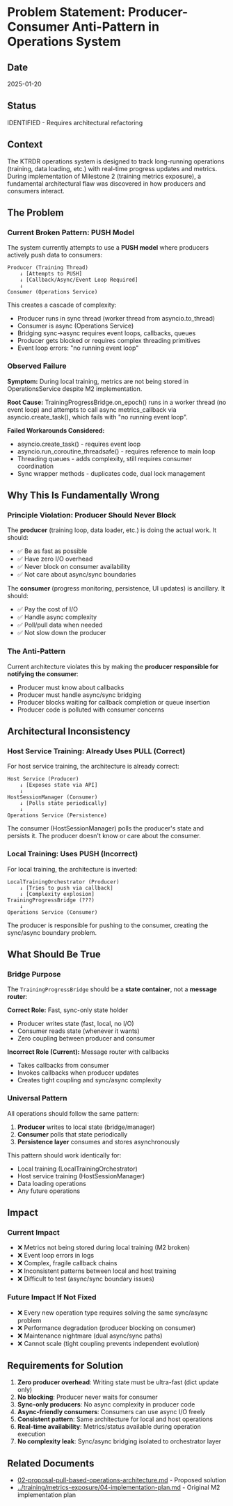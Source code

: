 # Problem Statement: Producer-Consumer Anti-Pattern in Operations System

## Date
2025-01-20

## Status
IDENTIFIED - Requires architectural refactoring

## Context

The KTRDR operations system is designed to track long-running operations (training, data loading, etc.) with real-time progress updates and metrics. During implementation of Milestone 2 (training metrics exposure), a fundamental architectural flaw was discovered in how producers and consumers interact.

## The Problem

### Current Broken Pattern: PUSH Model

The system currently attempts to use a **PUSH model** where producers actively push data to consumers:

```
Producer (Training Thread)
    ↓ [Attempts to PUSH]
    ↓ [Callback/Async/Event Loop Required]
    ↓
Consumer (Operations Service)
```

This creates a cascade of complexity:
- Producer runs in sync thread (worker thread from asyncio.to_thread)
- Consumer is async (Operations Service)
- Bridging sync→async requires event loops, callbacks, queues
- Producer gets blocked or requires complex threading primitives
- Event loop errors: "no running event loop"

### Observed Failure

**Symptom:** During local training, metrics are not being stored in OperationsService despite M2 implementation.

**Root Cause:** TrainingProgressBridge.on_epoch() runs in a worker thread (no event loop) and attempts to call async metrics_callback via asyncio.create_task(), which fails with "no running event loop".

**Failed Workarounds Considered:**
- asyncio.create_task() - requires event loop
- asyncio.run_coroutine_threadsafe() - requires reference to main loop
- Threading queues - adds complexity, still requires consumer coordination
- Sync wrapper methods - duplicates code, dual lock management

## Why This Is Fundamentally Wrong

### Principle Violation: Producer Should Never Block

The **producer** (training loop, data loader, etc.) is doing the actual work. It should:
- ✅ Be as fast as possible
- ✅ Have zero I/O overhead
- ✅ Never block on consumer availability
- ✅ Not care about async/sync boundaries

The **consumer** (progress monitoring, persistence, UI updates) is ancillary. It should:
- ✅ Pay the cost of I/O
- ✅ Handle async complexity
- ✅ Poll/pull data when needed
- ✅ Not slow down the producer

### The Anti-Pattern

Current architecture violates this by making the **producer responsible for notifying the consumer**:
- Producer must know about callbacks
- Producer must handle async/sync bridging
- Producer blocks waiting for callback completion or queue insertion
- Producer code is polluted with consumer concerns

## Architectural Inconsistency

### Host Service Training: Already Uses PULL (Correct)

For host service training, the architecture is already correct:

```
Host Service (Producer)
    ↓ [Exposes state via API]
    ↓
HostSessionManager (Consumer)
    ↓ [Polls state periodically]
    ↓
Operations Service (Persistence)
```

The consumer (HostSessionManager) polls the producer's state and persists it. The producer doesn't know or care about the consumer.

### Local Training: Uses PUSH (Incorrect)

For local training, the architecture is inverted:

```
LocalTrainingOrchestrator (Producer)
    ↓ [Tries to push via callback]
    ↓ [Complexity explosion]
TrainingProgressBridge (???)
    ↓
Operations Service (Consumer)
```

The producer is responsible for pushing to the consumer, creating the sync/async boundary problem.

## What Should Be True

### Bridge Purpose

The `TrainingProgressBridge` should be a **state container**, not a **message router**:

**Correct Role:** Fast, sync-only state holder
- Producer writes state (fast, local, no I/O)
- Consumer reads state (whenever it wants)
- Zero coupling between producer and consumer

**Incorrect Role (Current):** Message router with callbacks
- Takes callbacks from consumer
- Invokes callbacks when producer updates
- Creates tight coupling and sync/async complexity

### Universal Pattern

All operations should follow the same pattern:
1. **Producer** writes to local state (bridge/manager)
2. **Consumer** polls that state periodically
3. **Persistence layer** consumes and stores asynchronously

This pattern should work identically for:
- Local training (LocalTrainingOrchestrator)
- Host service training (HostSessionManager)
- Data loading operations
- Any future operations

## Impact

### Current Impact
- ❌ Metrics not being stored during local training (M2 broken)
- ❌ Event loop errors in logs
- ❌ Complex, fragile callback chains
- ❌ Inconsistent patterns between local and host training
- ❌ Difficult to test (async/sync boundary issues)

### Future Impact If Not Fixed
- ❌ Every new operation type requires solving the same sync/async problem
- ❌ Performance degradation (producer blocking on consumer)
- ❌ Maintenance nightmare (dual async/sync paths)
- ❌ Cannot scale (tight coupling prevents independent evolution)

## Requirements for Solution

1. **Zero producer overhead**: Writing state must be ultra-fast (dict update only)
2. **No blocking**: Producer never waits for consumer
3. **Sync-only producers**: No async complexity in producer code
4. **Async-friendly consumers**: Consumers can use async I/O freely
5. **Consistent pattern**: Same architecture for local and host operations
6. **Real-time availability**: Metrics/status available during operation execution
7. **No complexity leak**: Sync/async bridging isolated to orchestrator layer

## Related Documents
- [02-proposal-pull-based-operations-architecture.md](./02-proposal-pull-based-operations-architecture.md) - Proposed solution
- [../training/metrics-exposure/04-implementation-plan.md](../training/metrics-exposure/04-implementation-plan.md) - Original M2 implementation plan
